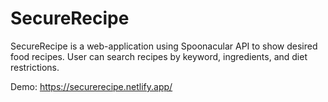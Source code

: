 # SecureRecipe

SecureRecipe is a web-application using Spoonacular API to show desired food recipes. User can search recipes by keyword, ingredients, and diet restrictions.

Demo: https://securerecipe.netlify.app/ 